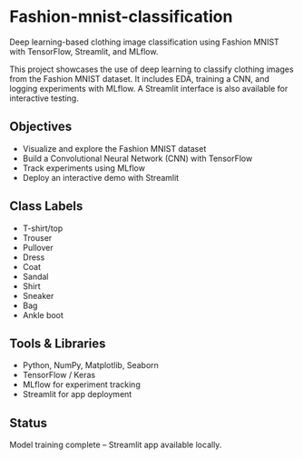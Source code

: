 # Fashion-mnist-classification
Deep learning-based clothing image classification using Fashion MNIST with TensorFlow, Streamlit, and MLflow.

This project showcases the use of deep learning to classify clothing images from the Fashion MNIST dataset. It includes EDA, training a CNN, and logging experiments with MLflow. A Streamlit interface is also available for interactive testing.

## Objectives
- Visualize and explore the Fashion MNIST dataset
- Build a Convolutional Neural Network (CNN) with TensorFlow
- Track experiments using MLflow
- Deploy an interactive demo with Streamlit

## Class Labels
- T-shirt/top
- Trouser
- Pullover
- Dress
- Coat
- Sandal
- Shirt
- Sneaker
- Bag
- Ankle boot

## Tools & Libraries
- Python, NumPy, Matplotlib, Seaborn
- TensorFlow / Keras
- MLflow for experiment tracking
- Streamlit for app deployment

## Status
Model training complete – Streamlit app available locally.
